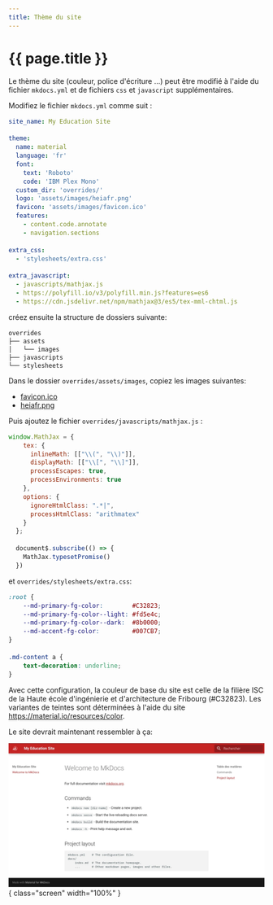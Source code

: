 ```yaml
---
title: Thème du site
---
```


# {{ page.title }}

Le thème du site (couleur, police d'écriture ...) peut être modifié à l'aide du fichier `mkdocs.yml` et de fichiers `css` et `javascript` supplémentaires.

Modifiez le fichier `mkdocs.yml` comme suit :

```yaml title="mkdocs.yml"
site_name: My Education Site

theme:
  name: material
  language: 'fr'
  font:
    text: 'Roboto'
    code: 'IBM Plex Mono'
  custom_dir: 'overrides/'
  logo: 'assets/images/heiafr.png'
  favicon: 'assets/images/favicon.ico'
  features:
    - content.code.annotate
    - navigation.sections

extra_css:
  - 'stylesheets/extra.css'

extra_javascript:
  - javascripts/mathjax.js
  - https://polyfill.io/v3/polyfill.min.js?features=es6
  - https://cdn.jsdelivr.net/npm/mathjax@3/es5/tex-mml-chtml.js
```

créez ensuite la structure de dossiers suivante:

```
overrides
├── assets
│   └── images
├── javascripts
└── stylesheets
```

Dans le dossier `overrides/assets/images`, copiez les images suivantes:

- [favicon.ico](https://raw.githubusercontent.com/heia-fr/mkdocs-edu-howto/main/overrides/assets/images/favicon.ico)
- [heiafr.png](https://raw.githubusercontent.com/heia-fr/mkdocs-edu-howto/main/overrides/assets/images/heiafr.png)

Puis ajoutez le fichier `overrides/javascripts/mathjax.js` :

```javascript title="overrides/javascripts/mathjax.js"
window.MathJax = {
    tex: {
      inlineMath: [["\\(", "\\)"]],
      displayMath: [["\\[", "\\]"]],
      processEscapes: true,
      processEnvironments: true
    },
    options: {
      ignoreHtmlClass: ".*|",
      processHtmlClass: "arithmatex"
    }
  };
  
  document$.subscribe(() => { 
    MathJax.typesetPromise()
  })
```

et `overrides/stylesheets/extra.css`:

```css title="overrides/stylesheets/extra.css"
:root {
    --md-primary-fg-color:        #C32823;
    --md-primary-fg-color--light: #fd5e4c;
    --md-primary-fg-color--dark:  #8b0000;
    --md-accent-fg-color:         #007CB7;
}

.md-content a {
    text-decoration: underline;
}
```

Avec cette configuration, la couleur de base du site est celle de la filière ISC de la Haute école d'ingénierie et d'architecture de Fribourg (#C32823). Les variantes de teintes sont déterminées à l'aide du site https://material.io/resources/color.

Le site devrait maintenant ressembler à ça:

![site avec le thème de ISC](theme/img/site_red.webp){ class="screen" width="100%" }